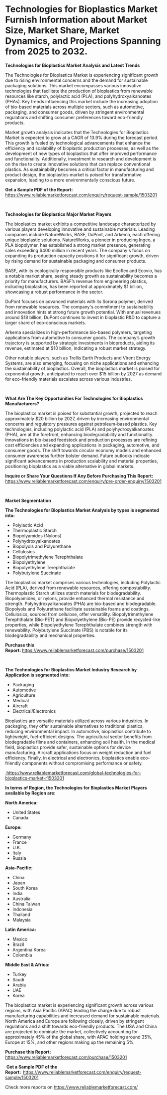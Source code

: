 <p><h1>Technologies for Bioplastics Market Furnish Information about Market Size, Market Share, Market Dynamics, and Projections Spanning from 2025 to 2032.</h1></p><p><strong>Technologies for Bioplastics Market Analysis and Latest Trends</strong></p>
<p><p>The Technologies for Bioplastics Market is experiencing significant growth due to rising environmental concerns and the demand for sustainable packaging solutions. This market encompasses various innovative technologies that facilitate the production of bioplastics from renewable resources like starch, polylactic acid (PLA), and polyhydroxyalkanoates (PHAs). Key trends influencing this market include the increasing adoption of bio-based materials across multiple sectors, such as automotive, packaging, and consumer goods, driven by stringent environmental regulations and shifting consumer preferences toward eco-friendly products.</p><p>Market growth analysis indicates that the Technologies for Bioplastics Market is expected to grow at a CAGR of 13.9% during the forecast period. This growth is fueled by technological advancements that enhance the efficiency and scalability of bioplastic production processes, as well as the development of new types of bioplastics that offer improved performance and functionality. Additionally, investment in research and development is on the rise to create innovative solutions that can replace conventional plastics. As sustainability becomes a critical factor in manufacturing and product design, the bioplastics market is poised for transformative expansion, leading to a more environmentally conscious future.</p></p>
<p><strong>Get a Sample PDF of the Report:&nbsp;</strong> <a href="https://www.reliablemarketforecast.com/enquiry/request-sample/1503201?utm_campaign=2333&utm_medium=2&utm_source=Github&utm_content=ia&utm_term=23032025&utm_id=technologies-for-bioplastics">https://www.reliablemarketforecast.com/enquiry/request-sample/1503201</a></p>
<p>&nbsp;</p>
<p><strong>Technologies for Bioplastics Major Market Players</strong></p>
<p><p>The bioplastics market exhibits a competitive landscape characterized by various players developing innovative and sustainable materials. Leading companies include NatureWorks, BASF, DuPont, and Arkema, each offering unique bioplastic solutions. NatureWorks, a pioneer in producing Ingeo, a PLA biopolymer, has established a strong market presence, generating sales exceeding $400 million in recent years. The company's focus on expanding its production capacity positions it for significant growth, driven by rising demand for sustainable packaging and consumer products.</p><p>BASF, with its ecologically responsible products like Ecoflex and Ecovio, has a notable market share, seeing steady growth as sustainability becomes a priority for manufacturers. BASF’s revenue from engineering plastics, including bioplastics, has been reported at approximately $1 billion, showcasing a robust performance in the sector.</p><p>DuPont focuses on advanced materials with its Sorona polymer, derived from renewable resources. The company's commitment to sustainability and innovation hints at strong future growth potential. With annual revenues around $18 billion, DuPont continues to invest in bioplastic R&D to capture a larger share of eco-conscious markets.</p><p>Arkema specializes in high-performance bio-based polymers, targeting applications from automotive to consumer goods. The company’s growth trajectory is supported by strategic investments in bioproducts, aiding its revenue, estimated at $10 billion, indicating a robust market strategy.</p><p>Other notable players, such as Trellis Earth Products and Virent Energy Systems, are also emerging, focusing on niche applications and enhancing the sustainability of bioplastics. Overall, the bioplastics market is poised for exponential growth, anticipated to reach over $15 billion by 2027 as demand for eco-friendly materials escalates across various industries.</p></p>
<p>&nbsp;</p>
<p><strong>What Are The Key Opportunities For Technologies for Bioplastics Manufacturers?</strong></p>
<p><p>The bioplastics market is poised for substantial growth, projected to reach approximately $20 billion by 2027, driven by increasing environmental concerns and regulatory pressures against petroleum-based plastics. Key technologies, including polylactic acid (PLA) and polyhydroxyalkanoates (PHA), are at the forefront, enhancing biodegradability and functionality. Innovations in bio-based feedstock and production processes are refining cost efficiencies and expanding applications in packaging, automotive, and consumer goods. The shift towards circular economy models and enhanced consumer awareness further bolster demand. Future outlooks indicate significant advancements in production scalability and material properties, positioning bioplastics as a viable alternative in global markets.</p></p>
<p><strong>Inquire or Share Your Questions If Any Before Purchasing This Report:</strong> <a href="https://www.reliablemarketforecast.com/enquiry/pre-order-enquiry/1503201?utm_campaign=2333&utm_medium=2&utm_source=Github&utm_content=ia&utm_term=23032025&utm_id=technologies-for-bioplastics">https://www.reliablemarketforecast.com/enquiry/pre-order-enquiry/1503201</a></p>
<p>&nbsp;</p>
<p><strong>Market Segmentation</strong></p>
<p><strong>The Technologies for Bioplastics Market Analysis by types is segmented into:</strong></p>
<p><ul><li>Polylactic Acid</li><li>Thermoplastic Starch</li><li>Biopolyamides (Nylons)</li><li>Polyhydroxyalkanoates</li><li>Biopolyols and Polyurethane</li><li>Cellulosics</li><li>Biopolytrimethylene Terephthalate</li><li>Biopolyethylene</li><li>Biopolyethylene Terephthalate</li><li>Polybutylene Succinate</li></ul></p>
<p><p>The bioplastics market comprises various technologies, including Polylactic Acid (PLA), derived from renewable resources, offering compostability. Thermoplastic Starch utilizes starch materials for biodegradability. Biopolyamides, or nylons, provide enhanced thermal resistance and strength. Polyhydroxyalkanoates (PHA) are bio-based and biodegradable. Biopolyols and Polyurethane facilitate sustainable foams and coatings. Cellulosics, sourced from cellulose, offer versatility. Biopolytrimethylene Terephthalate (Bio-PET) and Biopolyethylene (Bio-PE) provide recycled-like properties, while Biopolyethylene Terephthalate combines strength with renewability. Polybutylene Succinate (PBS) is notable for its biodegradability and mechanical properties.</p></p>
<p><strong>Purchase this Report:&nbsp;</strong><a href="https://www.reliablemarketforecast.com/purchase/1503201?utm_campaign=2333&utm_medium=2&utm_source=Github&utm_content=ia&utm_term=23032025&utm_id=technologies-for-bioplastics">https://www.reliablemarketforecast.com/purchase/1503201</a></p>
<p>&nbsp;</p>
<p><strong>The Technologies for Bioplastics Market Industry Research by Application is segmented into:</strong></p>
<p><ul><li>Packaging</li><li>Automotive</li><li>Agriculture</li><li>Medical</li><li>Aircraft</li><li>Electrical/Electronics</li></ul></p>
<p><p>Bioplastics are versatile materials utilized across various industries. In packaging, they offer sustainable alternatives to traditional plastics, reducing environmental impact. In automotive, bioplastics contribute to lightweight, fuel-efficient designs. The agricultural sector benefits from biodegradable films and containers, enhancing soil health. In the medical field, bioplastics provide safer, sustainable options for device manufacturing. Aircraft applications focus on weight reduction and fuel efficiency. Finally, in electrical and electronics, bioplastics enable eco-friendly components without compromising performance or safety.</p></p>
<p><a href="https://www.reliablemarketforecast.com/global-technologies-for-bioplastics-market-r1503201?utm_campaign=2333&utm_medium=2&utm_source=Github&utm_content=ia&utm_term=23032025&utm_id=technologies-for-bioplastics">&nbsp;https://www.reliablemarketforecast.com/global-technologies-for-bioplastics-market-r1503201</a></p>
<p><strong>In terms of Region, the Technologies for Bioplastics Market Players available by Region are:</strong></p>
<p>
    <p> <strong> North America: </strong>
        <ul>
            <li>United States</li>
            <li>Canada</li>
        </ul>
        </p> 
    <p> <strong> Europe: </strong>
        <ul>
            <li>Germany</li>
            <li>France</li>
            <li>U.K.</li>
            <li>Italy</li>
            <li>Russia</li>
        </ul>
        </p> 
    <p> <strong> Asia-Pacific: </strong>
        <ul>
            <li>China</li>
            <li>Japan</li>
            <li>South Korea</li>
            <li>India</li>
            <li>Australia</li>
            <li>China Taiwan</li>
            <li>Indonesia</li>
            <li>Thailand</li>
            <li>Malaysia</li>
        </ul>
        </p> 
    <p> <strong> Latin America: </strong>
        <ul>
            <li>Mexico</li>
            <li>Brazil</li>
            <li>Argentina Korea</li>
            <li>Colombia</li>
        </ul>
        </p> 
    <p> <strong> Middle East & Africa: </strong>
        <ul>
            <li>Turkey</li>
            <li>Saudi</li>
            <li>Arabia</li>
            <li>UAE</li>
            <li>Korea</li>
        </ul>
    </p>
    </p>
<p><p>The bioplastics market is experiencing significant growth across various regions, with Asia Pacific (APAC) leading the charge due to robust manufacturing capabilities and increased demand for sustainable materials. North America and Europe are following closely, driven by stringent regulations and a shift towards eco-friendly products. The USA and China are projected to dominate the market, collectively accounting for approximately 45% of the global share, with APAC holding around 35%, Europe at 15%, and other regions making up the remaining 5%.</p></p>
<p><strong>Purchase this Report: </strong><a href="https://www.reliablemarketforecast.com/purchase/1503201?utm_campaign=2333&utm_medium=2&utm_source=Github&utm_content=ia&utm_term=23032025&utm_id=technologies-for-bioplastics">https://www.reliablemarketforecast.com/purchase/1503201</a></p>
<p>&nbsp;<strong>Get a Sample PDF of the Report:&nbsp;&nbsp;</strong><a href="https://www.reliablemarketforecast.com/enquiry/request-sample/1503201?utm_campaign=2333&utm_medium=2&utm_source=Github&utm_content=ia&utm_term=23032025&utm_id=technologies-for-bioplastics">https://www.reliablemarketforecast.com/enquiry/request-sample/1503201</a></p>
<p><strong></strong></p>
<p>Check more reports on <a href="https://www.reliablemarketforecast.com/?utm_campaign=2333&utm_medium=2&utm_source=Github&utm_content=ia&utm_term=23032025&utm_id=technologies-for-bioplastics">https://www.reliablemarketforecast.com/</a></p>